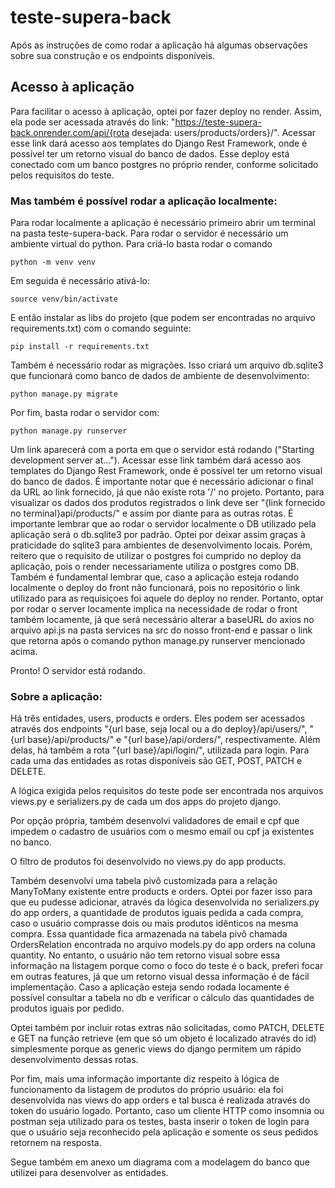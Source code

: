 # teste-supera-back

Após as instruções de como rodar a aplicação há algumas observações sobre sua construção e os endpoints disponíveis.

## Acesso à aplicação 
Para facilitar o acesso à aplicação, optei por fazer deploy no render. Assim, ela pode ser acessada através do link: "https://teste-supera-back.onrender.com/api/{rota desejada: users/products/orders}/". Acessar esse link dará acesso aos templates do Django Rest Framework, onde é possível ter um retorno visual do banco de dados. Esse deploy está conectado com um banco postgres no próprio render, conforme solicitado pelos requisitos do teste.

### Mas também é possível rodar a aplicação localmente:

Para rodar localmente a aplicação é necessário primeiro abrir um terminal na pasta teste-supera-back. Para rodar o servidor é necessário um ambiente virtual do python. Para criá-lo basta rodar o comando

```
python -m venv venv
```

Em seguida é necessário ativá-lo:

```
source venv/bin/activate
```

E então instalar as libs do projeto (que podem ser encontradas no arquivo requirements.txt) com o comando seguinte: 

```
pip install -r requirements.txt
```

Também é necessário rodar as migrações. Isso criará um arquivo db.sqlite3 que funcionará como banco de dados de ambiente de desenvolvimento:

```
python manage.py migrate
```

Por fim, basta rodar o servidor com:

```
python manage.py runserver
```

Um link aparecerá com a porta em que o servidor está rodando ("Starting development server at..."). Acessar esse link também dará acesso aos templates do Django Rest Framework, onde é possível ter um retorno visual do banco de dados. É importante notar que é necessário adicionar o final da URL ao link fornecido, já que não existe rota '/' no projeto. Portanto, para visualizar os dados dos produtos registrados o link deve ser "{link fornecido no terminal}api/products/" e assim por diante para as outras rotas.
É importante lembrar que ao rodar o servidor localmente o DB utilizado pela aplicação será o db.sqlite3 por padrão. Optei por deixar assim graças à praticidade do sqlite3 para ambientes de desenvolvimento locais. Porém, reitero que o requisito de utilizar o postgres foi cumprido no deploy da aplicação, pois o render necessariamente utiliza o postgres como DB. Também é fundamental lembrar que, caso a aplicação esteja rodando localmente o deploy do front não funcionará, pois no repositório o link utilizado para as requisiçoes foi aquele do deploy no render. Portanto, optar por rodar o server locamente implica na necessidade de rodar o front também locamente, já que será necessário alterar a baseURL do axios no arquivo api.js na pasta services na src do nosso front-end e passar o link que retorna após o comando python manage.py runserver mencionado acima.

Pronto! O servidor está rodando.

### Sobre a aplicação:
Há três entidades, users, products e orders. Eles podem ser acessados através dos endpoints "{url base, seja local ou a do deploy}/api/users/", "{url base}/api/products/" e "{url base}/api/orders/", respectivamente. Além delas, há também a rota "{url base}/api/login/", utilizada para login. 
Para cada uma das entidades as rotas disponíveis são GET, POST, PATCH e DELETE. 

A lógica exigida pelos requisitos do teste pode ser encontrada nos arquivos views.py e serializers.py de cada um dos apps do projeto django. 

Por opção própria, também desenvolvi validadores de email e cpf que impedem o cadastro de usuários com o mesmo email ou cpf ja existentes no banco. 

O filtro de produtos foi desenvolvido no views.py do app products. 

Também desenvolvi uma tabela pivô customizada para a relação ManyToMany existente entre products e orders. Optei por fazer isso para que eu pudesse adicionar, através da lógica desenvolvida no serializers.py do app orders, a quantidade de produtos iguais pedida a cada compra, caso o usuário comprasse dois ou mais produtos idênticos na mesma compra. Essa quantidade fica armazenada na tabela pivô chamada OrdersRelation encontrada no arquivo models.py do app orders na coluna quantity. No entanto, o usuário não tem retorno visual sobre essa informação na listagem porque como o foco do teste é o back, preferi focar em outras features, já que um retorno visual dessa informação é de fácil implementação. Caso a aplicação esteja sendo rodada locamente é possível consultar a tabela no db e verificar o cálculo das quantidades de produtos iguais por pedido. 

Optei também por incluir rotas extras não solicitadas, como PATCH, DELETE e GET na função retrieve (em que só um objeto é localizado através do id) simplesmente porque as generic views do django permitem um rápido desenvolvimento dessas rotas. 

Por fim, mais uma informação importante diz respeito à lógica de funcionamento da listagem de produtos do próprio usuário: ela foi desenvolvida nas views do app orders e tal busca é realizada através do token do usuário logado. Portanto, caso um cliente HTTP como insomnia ou postman seja utilizado para os testes, basta inserir o token de login para que o usuário seja reconhecido pela aplicação e somente os seus pedidos retornem na resposta. 

Segue também em anexo um diagrama com a modelagem do banco que utilizei para desenvolver as entidades.
